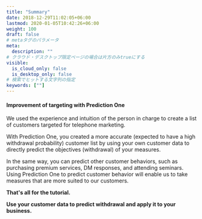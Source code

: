 ```yaml
---
title: "Summary"
date: 2018-12-29T11:02:05+06:00
lastmod: 2020-01-05T10:42:26+06:00
weight: 100
draft: false
# metaタグのパラメータ
meta:
  description: ""
# クラウド・デスクトップ限定ページの場合は片方のみtrueにする
visible:
  is_cloud_only: false
  is_desktop_only: false
# 検索でヒットする文字列の指定
keywords: [""]
---
```


#### Improvement of targeting with Prediction One

We used the experience and intuition of the person in charge to create a list of customers targeted for telephone marketing.

With Prediction One, you created a more accurate (expected to have a high withdrawal probability) customer list by using your own customer data to directly predict the objectives (withdrawal) of your measures.

In the same way, you can predict other customer behaviors, such as purchasing premium services, DM responses, and attending seminars. Using Prediction One to predict customer behavior will enable us to take measures that are more suited to our customers.

**That's all for the tutorial.**

**Use your customer data to predict withdrawal and apply it to your business.**
